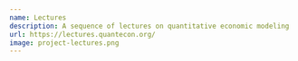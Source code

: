 ```yaml
---
name: Lectures
description: A sequence of lectures on quantitative economic modeling
url: https://lectures.quantecon.org/
image: project-lectures.png
---
```

